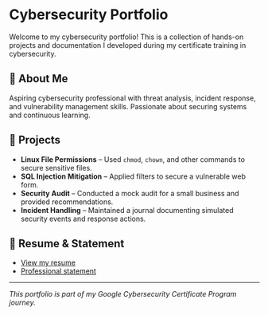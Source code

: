 # Cybersecurity Portfolio

Welcome to my cybersecurity portfolio! This is a collection of hands-on projects and documentation I developed during my certificate training in cybersecurity.

## 🔐 About Me
Aspiring cybersecurity professional with threat analysis, incident response, and vulnerability management skills. Passionate about securing systems and continuous learning.

## 🧰 Projects

- **Linux File Permissions** – Used `chmod`, `chown`, and other commands to secure sensitive files.
- **SQL Injection Mitigation** – Applied filters to secure a vulnerable web form.
- **Security Audit** – Conducted a mock audit for a small business and provided recommendations.
- **Incident Handling** – Maintained a journal documenting simulated security events and response actions.

## 📄 Resume & Statement
- [View my resume](Resume.pdf)
- [Professional statement](./professional-statement/statement.md)

---

_This portfolio is part of my Google Cybersecurity Certificate Program journey._
